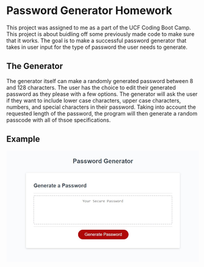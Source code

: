 # Password Generator Homework
This project was assigned to me as a part of the UCF Coding Boot Camp. This project is about buidling off some previously made code to make sure that it works. The goal is to make a successful password generator that takes in user input for the type of password the user needs to generate.

## The Generator
The generator itself can make a randomly generated password between 8 and 128 characters. The user has the choice to edit their generated password as they please with a few options. The generator will ask the user if they want to include lower case characters, upper case characters, numbers, and special characters in their password. Taking into account the requested length of the password, the program will then generate a random passcode with all of thsoe specifications. 

## Example
![Screenshot1](screenshots/PassGen1.jpg)
